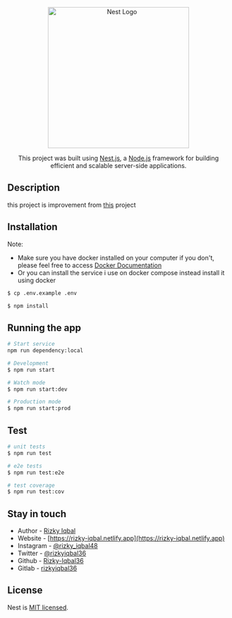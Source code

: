 <p align="center">
  <a href="http://nestjs.com/" target="blank"><img src="https://nestjs.com/img/logo_text.svg" width="320" alt="Nest Logo" /></a>
</p>

  <p align="center">This project was built using <a href="https://nestjs.com/" target="_blank">Nest.js</a>, a <a href="http://nodejs.org" target="_blank">Node.js</a> framework for building efficient and scalable server-side applications.</p>

## Description

this project is improvement from [this](https://github.com/Rizky-Iqbal36/DW18W66YX_library_api) project <br />

## Installation

Note: <br />

- Make sure you have docker installed on your computer if you don't, please feel free to access [Docker Documentation](https://docs.docker.com/)
- Or you can install the service i use on docker compose instead install it using docker

```bash
$ cp .env.example .env

$ npm install
```

## Running the app

```bash
# Start service
npm run dependency:local

# Development
$ npm run start

# Watch mode
$ npm run start:dev

# Production mode
$ npm run start:prod
```

## Test

```bash
# unit tests
$ npm run test

# e2e tests
$ npm run test:e2e

# test coverage
$ npm run test:cov
```

## Stay in touch

- Author - [Rizky Iqbal](mailto:rizkiiqbal36@gmail.com)
- Website - [https://rizky-iqbal.netlify.app](https://rizky-iqbal.netlify.app)
- Instagram - [@rizky_iqbal48](https://www.instagram.com/rizky_iqbal48)
- Twitter - [@rizkyiqbal36](https://www.twitter.com/rizkyiqbal36)
- Github - [Rizky-Iqbal36](https://github.com/Rizky-Iqbal36)
- Gitlab - [rizkyiqbal36](https://gitlab.com/rizkyiqbal36)

## License

Nest is [MIT licensed](LICENSE).
